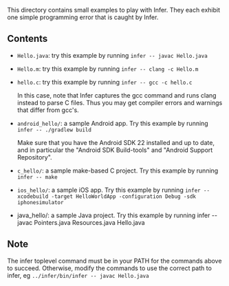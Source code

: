 This directory contains small examples to play with Infer. They each exhibit
one simple programming error that is caught by Infer.

Contents
--------

- `Hello.java`: try this example by running
```infer -- javac Hello.java ```

- `Hello.m`: try this example by running
  ```infer -- clang -c Hello.m```

- `hello.c`: try this example by running
  ```infer -- gcc -c hello.c```

  In this case, note that Infer captures the gcc command and runs
  clang instead to parse C files. Thus you may get compiler errors and
  warnings that differ from gcc's.

- `android_hello/`: a sample Android app. Try this example by running
  ```infer -- ./gradlew build```

  Make sure that you have the Android SDK 22 installed and up to date, and in
  particular the "Android SDK Build-tools" and "Android Support Repository".

- `c_hello/`: a sample make-based C project. Try this example by running
  ```infer -- make```

- `ios_hello/`: a sample iOS app. Try this example by running
  ```infer -- xcodebuild -target HelloWorldApp -configuration Debug -sdk iphonesimulator```

- java_hello/: a sample Java project. Try this example by running
  infer -- javac Pointers.java Resources.java Hello.java

Note
----

The infer toplevel command must be in your PATH for the commands above to
succeed. Otherwise, modify the commands to use the correct path to infer, eg
  ```../infer/bin/infer -- javac Hello.java```

